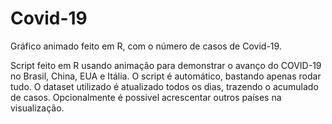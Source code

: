# Covid-19

Gráfico animado feito em R, com o número de casos de Covid-19.


Script feito em R usando animação para demonstrar o avanço do COVID-19 no Brasil, China, EUA e Itália. O script é automático, bastando apenas rodar tudo. O dataset utilizado é atualizado todos os dias, trazendo o acumulado de casos. Opcionalmente é possivel acrescentar outros países na visualização. 
